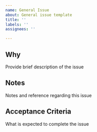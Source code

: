 ```yaml
---
name: General Issue
about: General issue template
title: ''
labels: ''
assignees: ''

---
```


## Why

Provide brief description of the issue

## Notes

Notes and reference regarding this issue

## Acceptance Criteria

What is expected to complete the issue
